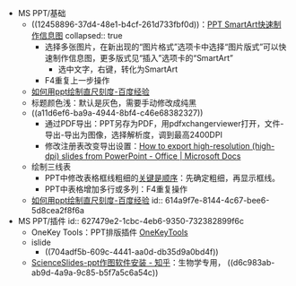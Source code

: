 - MS PPT/基础
	- ((12458896-37d4-48e1-b4cf-261d733fbf0d))：[PPT SmartArt快速制作信息图](https://zhuanlan.zhihu.com/p/28379031)
	  collapsed:: true
		- 选择多张图片，在新出现的“图片格式”选项卡中选择“图片版式”可以快速制作信息图，更多版式见“插入”选项卡的“SmartArt”
			- 选中文字，右键，转化为SmartArt
		- F4重复上一步操作
	- [如何用ppt绘制直尺刻度-百度经验](https://jingyan.baidu.com/article/e52e3615a1d08c40c60c5132.html)
	- 标题颜色浅：默认是灰色，需要手动修改成纯黑
	- ((a11d6ef6-ba9a-4944-8bf4-c46e68382327))
		- 通过PDF导出：PPT另存为PDF，用pdfxchangerviewer打开，文件-导出-导出为图像，选择解析度，调到最高2400DPI
		- 修改注册表改变导出设置：[How to export high-resolution (high-dpi) slides from PowerPoint - Office | Microsoft Docs](https://docs.microsoft.com/en-us/office/troubleshoot/powerpoint/change-export-slide-resolution)
	- 绘制三线表
		- PPT中修改表格框线粗细的[关键是顺序](https://zhidao.baidu.com/question/343141671.html)：先确定粗细，再显示框线。
		- PPT中表格增加多行或多列：F4重复操作
	- [如何用ppt绘制直尺刻度-百度经验](https://jingyan.baidu.com/article/e52e3615a1d08c40c60c5132.html)
	  id:: 614a9f7e-8144-4c67-bee6-5d8cea2f8f6a
- MS PPT/插件
  id:: 627479e2-1cbc-4eb6-9350-732382899f6c
	- OneKey Tools：PPT排版插件 [OneKeyTools](http://oktools.xyz/)
	- islide
		- ((704adf5b-609c-4441-aa0d-db35d9a0bd4f))
	- [ScienceSlides-ppt作图软件安装 - 知乎](https://zhuanlan.zhihu.com/p/367109715)：生物学专用， ((d6c983ab-ab9d-4a9a-9c85-b5f7a5c6a54c))
